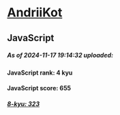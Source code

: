 # [AndriiKot](https://www.codewars.com/users/AndriiKot) 
## JavaScript

##### As of 2024-11-17 19:14:32 uploaded:

#### JavaScript rank: 4 kyu

#### JavaScript score: 655

##### [8-kyu: 323](https://github.com/AndriiKot/JavaScript__CodeWars/tree/main/kyu-8)

